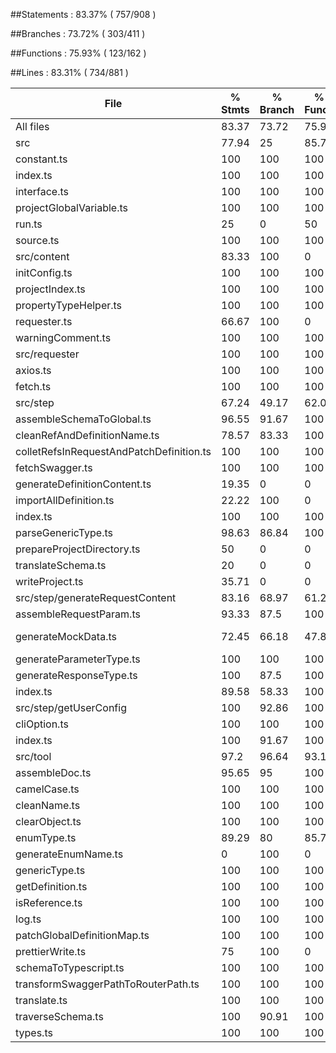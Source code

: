 ##Statements   : 83.37% ( 757/908 )

##Branches     : 73.72% ( 303/411 )

##Functions    : 75.93% ( 123/162 )

##Lines        : 83.31% ( 734/881 )

File                                       | % Stmts | % Branch | % Funcs | % Lines | Uncovered Line #s                                  
-------------------------------------------|---------|----------|---------|---------|----------------------------------------------------
All files                                  |   83.37 |    73.72 |   75.93 |   83.31 |                                                    
 src                                       |   77.94 |       25 |   85.71 |   76.92 |                                                    
  constant.ts                              |     100 |      100 |     100 |     100 |                                                    
  index.ts                                 |     100 |      100 |     100 |     100 |                                                    
  interface.ts                             |     100 |      100 |     100 |     100 |                                                    
  projectGlobalVariable.ts                 |     100 |      100 |     100 |     100 |                                                    
  run.ts                                   |      25 |        0 |      50 |      25 | 6-23,33                                            
  source.ts                                |     100 |      100 |     100 |     100 |                                                    
 src/content                               |   83.33 |      100 |       0 |   83.33 |                                                    
  initConfig.ts                            |     100 |      100 |     100 |     100 |                                                    
  projectIndex.ts                          |     100 |      100 |     100 |     100 |                                                    
  propertyTypeHelper.ts                    |     100 |      100 |     100 |     100 |                                                    
  requester.ts                             |   66.67 |      100 |       0 |   66.67 | 10-11                                              
  warningComment.ts                        |     100 |      100 |     100 |     100 |                                                    
 src/requester                             |     100 |      100 |     100 |     100 |                                                    
  axios.ts                                 |     100 |      100 |     100 |     100 |                                                    
  fetch.ts                                 |     100 |      100 |     100 |     100 |                                                    
 src/step                                  |   67.24 |    49.17 |   62.07 |   67.02 |                                                    
  assembleSchemaToGlobal.ts                |   96.55 |    91.67 |     100 |   96.43 | 28                                                 
  cleanRefAndDefinitionName.ts             |   78.57 |    83.33 |     100 |   78.57 | 15-17                                              
  colletRefsInRequestAndPatchDefinition.ts |     100 |      100 |     100 |     100 |                                                    
  fetchSwagger.ts                          |     100 |      100 |     100 |     100 |                                                    
  generateDefinitionContent.ts             |   19.35 |        0 |       0 |   19.35 | 18-89                                              
  importAllDefinition.ts                   |   22.22 |      100 |       0 |   22.22 | 5-16                                               
  index.ts                                 |     100 |      100 |     100 |     100 |                                                    
  parseGenericType.ts                      |   98.63 |    86.84 |     100 |   98.57 | 30                                                 
  prepareProjectDirectory.ts               |      50 |        0 |       0 |      50 | 9-12                                               
  translateSchema.ts                       |      20 |        0 |       0 |   20.45 | 12-29,45-60,65-81,93-95                            
  writeProject.ts                          |   35.71 |        0 |       0 |   35.71 | 17-61                                              
 src/step/generateRequestContent           |   83.16 |    68.97 |   61.29 |   83.68 |                                                    
  assembleRequestParam.ts                  |   93.33 |     87.5 |     100 |   93.33 | 18                                                 
  generateMockData.ts                      |   72.45 |    66.18 |   47.83 |   72.83 | 20-30,41,43-49,66,86,93,95,101,119,133,137,145,153 
  generateParameterType.ts                 |     100 |      100 |     100 |     100 |                                                    
  generateResponseType.ts                  |     100 |     87.5 |     100 |     100 | 24                                                 
  index.ts                                 |   89.58 |    58.33 |     100 |   89.58 | 32-37                                              
 src/step/getUserConfig                    |     100 |    92.86 |     100 |     100 |                                                    
  cliOption.ts                             |     100 |      100 |     100 |     100 |                                                    
  index.ts                                 |     100 |    91.67 |     100 |     100 | 41                                                 
 src/tool                                  |    97.2 |    96.64 |   93.18 |   97.55 |                                                    
  assembleDoc.ts                           |   95.65 |       95 |     100 |   95.65 | 21                                                 
  camelCase.ts                             |     100 |      100 |     100 |     100 |                                                    
  cleanName.ts                             |     100 |      100 |     100 |     100 |                                                    
  clearObject.ts                           |     100 |      100 |     100 |     100 |                                                    
  enumType.ts                              |   89.29 |       80 |   85.71 |   92.31 | 18-19                                              
  generateEnumName.ts                      |       0 |      100 |       0 |       0 | 1                                                  
  genericType.ts                           |     100 |      100 |     100 |     100 |                                                    
  getDefinition.ts                         |     100 |      100 |     100 |     100 |                                                    
  isReference.ts                           |     100 |      100 |     100 |     100 |                                                    
  log.ts                                   |     100 |      100 |     100 |     100 |                                                    
  patchGlobalDefinitionMap.ts              |     100 |      100 |     100 |     100 |                                                    
  prettierWrite.ts                         |      75 |      100 |       0 |      75 | 10                                                 
  schemaToTypescript.ts                    |     100 |      100 |     100 |     100 |                                                    
  transformSwaggerPathToRouterPath.ts      |     100 |      100 |     100 |     100 |                                                    
  translate.ts                             |     100 |      100 |     100 |     100 |                                                    
  traverseSchema.ts                        |     100 |    90.91 |     100 |     100 | 20                                                 
  types.ts                                 |     100 |      100 |     100 |     100 |                                                    
